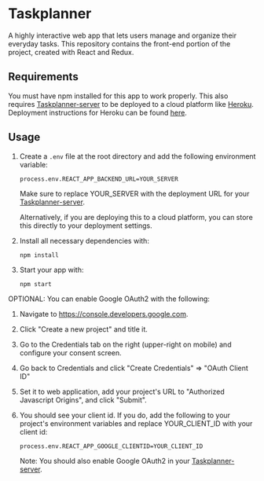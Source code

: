 # Taskplanner
A highly interactive web app that lets users manage and organize their everyday tasks. This repository contains the front-end portion of the project, created with React and Redux.

## Requirements
You must have npm installed for this app to work properly. This also requires [Taskplanner-server](https://github.com/Zetta56/Taskplanner-server) to be deployed to a cloud platform like [Heroku](https://www.heroku.com/). Deployment instructions for Heroku can be found [here](https://devcenter.heroku.com/articles/getting-started-with-nodejs).

## Usage
1. Create a `.env` file at the root directory and add the following environment variable:

       process.env.REACT_APP_BACKEND_URL=YOUR_SERVER
       
   Make sure to replace YOUR_SERVER with the deployment URL for your [Taskplanner-server](https://github.com/Zetta56/Taskplanner-server).
   
   Alternatively, if you are deploying this to a cloud platform, you can store this directly to your deployment settings.

2. Install all necessary dependencies with:
    
       npm install
       
3. Start your app with:
           
       npm start

OPTIONAL: You can enable Google OAuth2 with the following:
1. Navigate to https://console.developers.google.com.

2. Click "Create a new project" and title it.

3. Go to the Credentials tab on the right (upper-right on mobile) and configure your consent screen.

4. Go back to Credentials and click "Create Credentials" => "OAuth Client ID"

5. Set it to web application, add your project's URL to "Authorized Javascript Origins", and click "Submit".

6. You should see your client id. If you do, add the following to your project's environment variables and replace YOUR_CLIENT_ID with your client id:

       process.env.REACT_APP_GOOGLE_CLIENTID=YOUR_CLIENT_ID
      
   Note: You should also enable Google OAuth2 in your [Taskplanner-server](https://github.com/Zetta56/Taskplanner-server).
